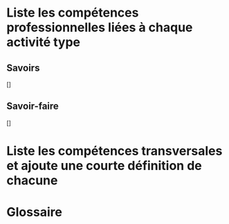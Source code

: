# Liste les compétences professionnelles liées à chaque activité type

## Savoirs

[]

## Savoir-faire

[]

# Liste les compétences transversales et ajoute une courte définition de chacune

# Glossaire